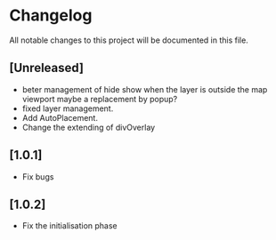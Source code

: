 # Changelog
All notable changes to this project will be documented in this file.

## [Unreleased]
 - beter management of hide show when the layer is outside the map viewport maybe a replacement by popup?
 - fixed layer management.
 - Add AutoPlacement.
 - Change the extending of divOverlay

## [1.0.1]
 - Fix bugs

## [1.0.2]
 - Fix the initialisation phase